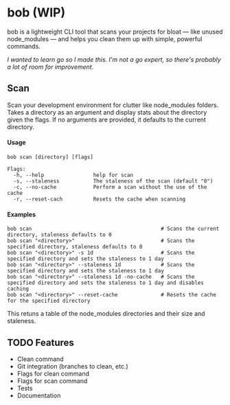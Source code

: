 # bob (WIP)

bob is a lightweight CLI tool that scans your projects for bloat — like unused node_modules — and helps you clean them up with simple, powerful commands.

_I wanted to learn go so I made this. I'm not a go expert, so there's probably a lot of room for improvement._

## Scan

Scan your development environment for clutter like node_modules folders.
Takes a directory as an argument and display stats about the directory given the flags. If no arguments are provided, it defaults to the current directory.

#### Usage

```
bob scan [directory] [flags]

Flags:
  -h, --help                help for scan
  -s, --staleness           The staleness of the scan (default "0")
  -c, --no-cache            Perform a scan without the use of the cache
  -r, --reset-cach          Resets the cache when scanning
```

#### Examples

```
bob scan                                          # Scans the current directory, staleness defaults to 0
bob scan "<directory>"                            # Scans the specified directory, staleness defaults to 0
bob scan "<directory>" -s 1d                      # Scans the specified directory and sets the staleness to 1 day
bob scan "<directory>" --staleness 1d             # Scans the specified directory and sets the staleness to 1 day
bob scan "<directory>" --staleness 1d -no-cache   # Scans the specified directory and sets the staleness to 1 day and disables caching
bob scan "<directory>" --reset-cache              # Resets the cache for the specified directory

```

This retuns a table of the node_modules directories and their size and staleness.

## TODO Features

- Clean command
- Git integration (branches to clean, etc.)
- Flags for clean command
- Flags for scan command
- Tests
- Documentation
